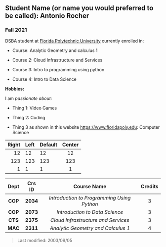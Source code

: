 ## Student Name (or name you would preferred to be called): Antonio Rocher

### Fall 2021

DSBA student at [Florida Polytechnic University](https://www.floridapoly.edu) currently enrolled in: 

- Course: Analytic Geometry and calculus 1

- Course 2: Cloud Infrastructure and Services

- Course 3: Intro to programming using python

- Course 4: Intro to Data Science

**Hobbies:**

I am _passionate about_: 

- Thing 1: Video Games

- Thing 2: Coding

- Thing 3 as shown in this website <https://www.floridapoly.edu>: Computer Science

| Right | Left | Default | Center |
|------:|:-----|---------|:------:|
|   12  |  12  |     12  |   12   |
| 123   |  123 |    123  |   123  |
|   1   |   1  |    1    |    1   |

| Dept   |  Crs ID  |              Course Name                   |Credits|
|:------:|:--------:|:------------------------------------------:|:-----:|
|**COP** | **2034** | *Introduction to Programming Using Python* |      3|
|**COP** | **2073** | *Introduction to Data Science*             |      3|
|**CTS** | **2375** | *Cloud Infrastructure and Services*        |      3|
|**MAC** | **2311** | *Analytic Geometry and Calculus 1*         |      4|

> Last modified: 2003/09/05

